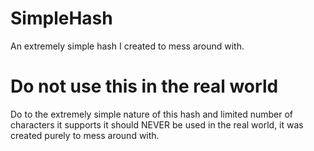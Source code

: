 SimpleHash
==========
An extremely simple hash I created to mess around with.


Do not use this in the real world
==========
Do to the extremely simple nature of this hash and limited number of characters it supports it should NEVER be used in the real world, it was created purely to mess around with.
